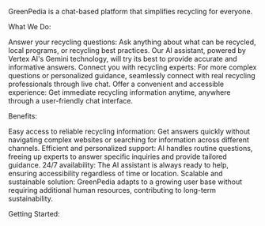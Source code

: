 GreenPedia is a chat-based platform that simplifies recycling for everyone.

What We Do:

Answer your recycling questions: Ask anything about what can be recycled, local programs, or recycling best practices. Our AI assistant, powered by Vertex AI's Gemini technology, will try its best to provide accurate and informative answers.
Connect you with recycling experts: For more complex questions or personalized guidance, seamlessly connect with real recycling professionals through live chat.
Offer a convenient and accessible experience: Get immediate recycling information anytime, anywhere through a user-friendly chat interface.

Benefits:

Easy access to reliable recycling information: Get answers quickly without navigating complex websites or searching for information across different channels.
Efficient and personalized support: AI handles routine questions, freeing up experts to answer specific inquiries and provide tailored guidance.
24/7 availability: The AI assistant is always ready to help, ensuring accessibility regardless of time or location.
Scalable and sustainable solution: GreenPedia adapts to a growing user base without requiring additional human resources, contributing to long-term sustainability.

Getting Started:
